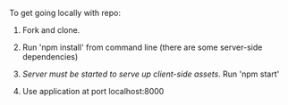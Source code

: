 To get going locally with repo:

1) Fork and clone.

2) Run 'npm install' from command line (there are some server-side dependencies)

3) *Server must be started to serve up client-side assets*. Run 'npm start' 

4) Use application at port localhost:8000
